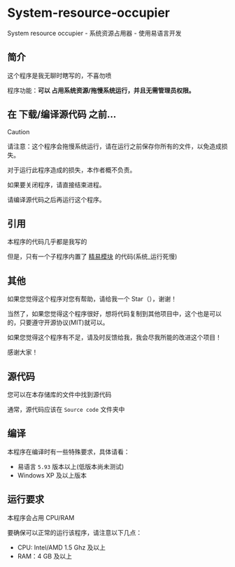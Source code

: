 # System-resource-occupier
System resource occupier - 系统资源占用器 - 使用易语言开发

## 简介

这个程序是我无聊时瞎写的，不喜勿喷

程序功能：**可以 占用系统资源/拖慢系统运行，并且无需管理员权限。**

## 在 下载/编译源代码 之前...

> [!CAUTION]
> 请注意：这个程序会拖慢系统运行，请在运行之前保存你所有的文件，以免造成损失。
> 
> 对于运行此程序造成的损失，本作者概不负责。
> 
> 如果要关闭程序，请直接结束进程。
> 
> 请编译源代码之后再运行这个程序。

## 引用

本程序的代码几乎都是我写的

但是，只有一个子程序内置了 [精易模块](https://ec.125.la/) 的代码(系统_运行死慢)

## 其他

如果您觉得这个程序对您有帮助，请给我一个 Star（），谢谢！

当然了，如果您觉得这个程序很好，想将代码复制到其他项目中，这个也是可以的，只要遵守开源协议(MIT)就可以。

如果您觉得这个程序有不足，请及时反馈给我，我会尽我所能的改进这个项目！

感谢大家！

## 源代码

您可以在本存储库的文件中找到源代码

通常，源代码应该在 `Source code` 文件夹中

## 编译

本程序在编译时有一些特殊要求，具体请看：

 - 易语言 `5.93` 版本以上(低版本尚未测试)
 - Windows XP 及以上版本

## 运行要求

本程序会占用 CPU/RAM

要确保可以正常的运行该程序，请注意以下几点：

 - CPU: Intel/AMD 1.5 Ghz 及以上
 - RAM：4 GB 及以上
